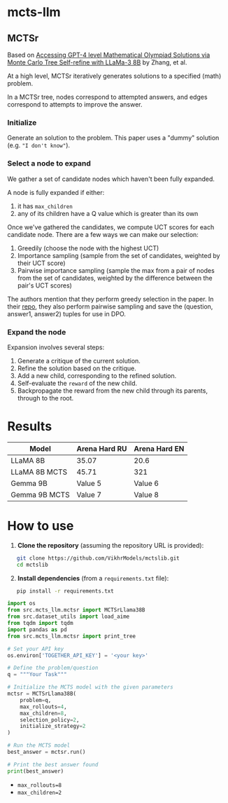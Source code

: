 # mcts-llm

## MCTSr

Based on [Accessing GPT-4 level Mathematical Olympiad Solutions via Monte Carlo Tree Self-refine with LLaMa-3 8B](https://arxiv.org/abs/2406.07394) by Zhang, et al.

At a high level, MCTSr iteratively generates solutions to a specified (math) problem.

In a MCTSr tree, nodes correspond to attempted answers, and edges correspond to attempts to improve the answer.


### Initialize
Generate an solution to the problem. This paper uses a "dummy" solution (e.g. `"I don't know"`).

### Select a node to expand
We gather a set of candidate nodes which haven't been fully expanded.

A node is fully expanded if either:
1. it has `max_children`
2. any of its children have a Q value which is greater than its own

Once we've gathered the candidates, we compute UCT scores for each candidate node.
There are a few ways we can make our selection:
1. Greedily (choose the node with the highest UCT)
2. Importance sampling (sample from the set of candidates, weighted by their UCT score)
3. Pairwise importance sampling (sample the max from a pair of nodes from the set of candidates, weighted by the difference between the pair's UCT scores)

The authors mention that they perform greedy selection in the paper. In their [repo](https://github.com/trotsky1997/MathBlackBox/blob/main/gen_mcts_dpo.py#L182), they also perform pairwise sampling and save the (question, answer1, answer2) tuples for use in DPO.

### Expand the node

Expansion involves several steps:
1. Generate a critique of the current solution.
2. Refine the solution based on the critique.
3. Add a new child, corresponding to the refined solution.
4. Self-evaluate the `reward` of the new child.
5. Backpropagate the reward from the new child through its parents, through to the root.


# Results
| Model          | Arena Hard RU | Arena Hard EN |
|----------------|---------------|---------------|
| LLaMA 8B       | 35.07       |  20.6      |
| LLaMA 8B MCTS  | 45.71      | 321      |
| Gemma 9B       | Value 5       | Value 6       |
| Gemma 9B MCTS  | Value 7       | Value 8       |


# How to use 
1. **Clone the repository** (assuming the repository URL is provided):
```bash
   git clone https://github.com/VikhrModels/mctslib.git
   cd mctslib
 ```

2. **Install dependencies** (from a `requirements.txt` file):
```bash
   pip install -r requirements.txt
```



```python
import os
from src.mcts_llm.mctsr import MCTSrLlama38B
from src.dataset_utils import load_aime
from tqdm import tqdm
import pandas as pd
from src.mcts_llm.mctsr import print_tree

# Set your API key
os.environ['TOGETHER_API_KEY'] = '<your key>'

# Define the problem/question
q = """Your Task"""

# Initialize the MCTS model with the given parameters
mctsr = MCTSrLlama38B(
    problem=q,
    max_rollouts=4,
    max_children=8,
    selection_policy=2,
    initialize_strategy=2
)

# Run the MCTS model
best_answer = mctsr.run()

# Print the best answer found
print(best_answer)
```


- `max_rollouts=8`
- `max_children=2`

